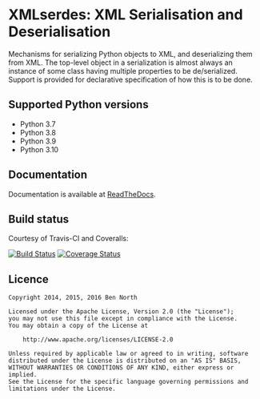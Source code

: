 # XMLserdes: XML Serialisation and Deserialisation

Mechanisms for serializing Python objects to XML, and deserializing them
from XML.  The top-level object in a serialization is almost always an
instance of some class having multiple properties to be de/serialized.
Support is provided for declarative specification of how this is to be
done.

## Supported Python versions

 * Python 3.7
 * Python 3.8
 * Python 3.9
 * Python 3.10

## Documentation

Documentation is available at [ReadTheDocs](https://python-xml-serdes.readthedocs.io/en/master/).

## Build status

Courtesy of Travis-CI and Coveralls:

[![Build Status](https://travis-ci.org/bennorth/python-xml-serdes.svg?branch=master)](https://travis-ci.org/bennorth/python-xml-serdes)
[![Coverage Status](https://coveralls.io/repos/github/bennorth/python-xml-serdes/badge.svg?branch=master)](https://coveralls.io/github/bennorth/python-xml-serdes?branch=master)

## Licence

```
Copyright 2014, 2015, 2016 Ben North

Licensed under the Apache License, Version 2.0 (the "License");
you may not use this file except in compliance with the License.
You may obtain a copy of the License at

    http://www.apache.org/licenses/LICENSE-2.0

Unless required by applicable law or agreed to in writing, software
distributed under the License is distributed on an "AS IS" BASIS,
WITHOUT WARRANTIES OR CONDITIONS OF ANY KIND, either express or implied.
See the License for the specific language governing permissions and
limitations under the License.
```
